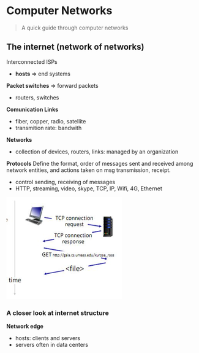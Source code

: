 # Computer Networks

> A quick guide through computer networks

## The internet (network of networks)

Interconnected ISPs

- **hosts** => end systems

**Packet switches** => forward packets

- routers, switches

**Comunication Links**

- fiber, copper, radio, satellite
- transmition rate: bandwith

**Networks**

- collection of devices, routers, links: managed by an organization

**Protocols**
Define the format, order of messages sent and received among network entities, and actions taken on msg transmission, receipt.

- control sending, receiving of messages
- HTTP, streaming, video, skype, TCP, IP, Wifi, 4G, Ethernet

![protocols](./networking/protocols.JPG)

### A closer look at internet structure

**Network edge**

- hosts: clients and servers
- servers often in data centers
